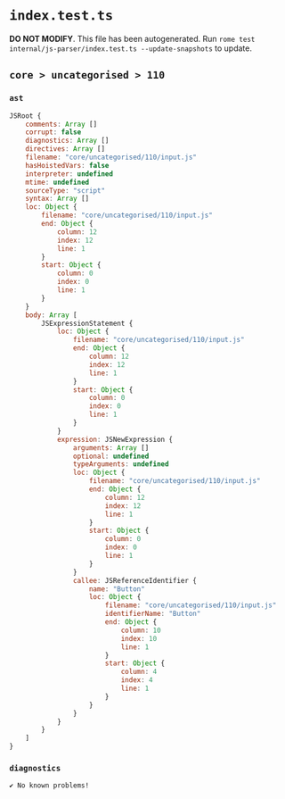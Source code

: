 # `index.test.ts`

**DO NOT MODIFY**. This file has been autogenerated. Run `rome test internal/js-parser/index.test.ts --update-snapshots` to update.

## `core > uncategorised > 110`

### `ast`

```javascript
JSRoot {
	comments: Array []
	corrupt: false
	diagnostics: Array []
	directives: Array []
	filename: "core/uncategorised/110/input.js"
	hasHoistedVars: false
	interpreter: undefined
	mtime: undefined
	sourceType: "script"
	syntax: Array []
	loc: Object {
		filename: "core/uncategorised/110/input.js"
		end: Object {
			column: 12
			index: 12
			line: 1
		}
		start: Object {
			column: 0
			index: 0
			line: 1
		}
	}
	body: Array [
		JSExpressionStatement {
			loc: Object {
				filename: "core/uncategorised/110/input.js"
				end: Object {
					column: 12
					index: 12
					line: 1
				}
				start: Object {
					column: 0
					index: 0
					line: 1
				}
			}
			expression: JSNewExpression {
				arguments: Array []
				optional: undefined
				typeArguments: undefined
				loc: Object {
					filename: "core/uncategorised/110/input.js"
					end: Object {
						column: 12
						index: 12
						line: 1
					}
					start: Object {
						column: 0
						index: 0
						line: 1
					}
				}
				callee: JSReferenceIdentifier {
					name: "Button"
					loc: Object {
						filename: "core/uncategorised/110/input.js"
						identifierName: "Button"
						end: Object {
							column: 10
							index: 10
							line: 1
						}
						start: Object {
							column: 4
							index: 4
							line: 1
						}
					}
				}
			}
		}
	]
}
```

### `diagnostics`

```
✔ No known problems!

```
